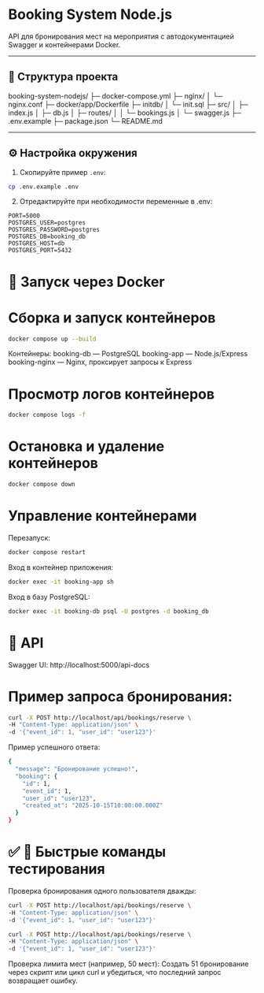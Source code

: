 # Booking System Node.js

API для бронирования мест на мероприятия с автодокументацией Swagger и контейнерами Docker.

---

## 📂 Структура проекта

booking-system-nodejs/
├─ docker-compose.yml
├─ nginx/
│ └─ nginx.conf
├─ docker/app/Dockerfile
├─ initdb/
│ └─ init.sql
├─ src/
│ ├─ index.js
│ ├─ db.js
│ ├─ routes/
│ │ └─ bookings.js
│ └─ swagger.js
├─ .env.example
├─ package.json
└─ README.md


---

## ⚙️ Настройка окружения

1. Скопируйте пример `.env`:

```bash
cp .env.example .env
```

2. Отредактируйте при необходимости переменные в .env:
```bas
PORT=5000
POSTGRES_USER=postgres
POSTGRES_PASSWORD=postgres
POSTGRES_DB=booking_db
POSTGRES_HOST=db
POSTGRES_PORT=5432
```

# 🐳 Запуск через Docker
# Сборка и запуск контейнеров

```bash
docker compose up --build
```

Контейнеры:
booking-db — PostgreSQL
booking-app — Node.js/Express
booking-nginx — Nginx, проксирует запросы к Express

# Просмотр логов контейнеров
```bash
docker compose logs -f
```

# Остановка и удаление контейнеров
```bash
docker compose down
```

# Управление контейнерами
Перезапуск:
```bash
docker compose restart
```

Вход в контейнер приложения:
```bash
docker exec -it booking-app sh
```

Вход в базу PostgreSQL:
```bash
docker exec -it booking-db psql -U postgres -d booking_db
```

# 🚀 API
Swagger UI: http://localhost:5000/api-docs

# Пример запроса бронирования:
```bash
curl -X POST http://localhost/api/bookings/reserve \
-H "Content-Type: application/json" \
-d '{"event_id": 1, "user_id": "user123"}'
```

Пример успешного ответа:
```bash
{
  "message": "Бронирование успешно!",
  "booking": {
    "id": 1,
    "event_id": 1,
    "user_id": "user123",
    "created_at": "2025-10-15T10:00:00.000Z"
  }
}
```

# ✅ 🔧 Быстрые команды тестирования

Проверка бронирования одного пользователя дважды:
```bash
curl -X POST http://localhost/api/bookings/reserve \
-H "Content-Type: application/json" \
-d '{"event_id": 1, "user_id": "user123"}'

curl -X POST http://localhost/api/bookings/reserve \
-H "Content-Type: application/json" \
-d '{"event_id": 1, "user_id": "user123"}'
```

Проверка лимита мест (например, 50 мест):
Создать 51 бронирование через скрипт или цикл curl и убедиться, что последний запрос возвращает ошибку.